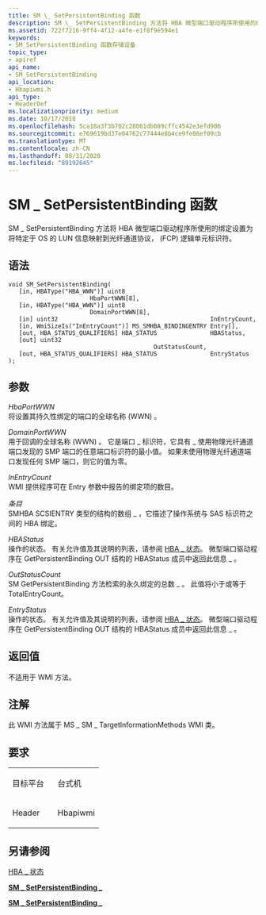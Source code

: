 ```yaml
---
title: SM \_ SetPersistentBinding 函数
description: SM \_ SetPersistentBinding 方法将 HBA 微型端口驱动程序所使用的绑定设置为将特定于 OS 的 LUN 信息映射到光纤通道协议， (FCP) 逻辑单元标识符。
ms.assetid: 722f7216-9ff4-4f12-a4fe-e1f8f9e594e1
keywords:
- SM_SetPersistentBinding 函数存储设备
topic_type:
- apiref
api_name:
- SM_SetPersistentBinding
api_location:
- Hbapiwmi.h
api_type:
- HeaderDef
ms.localizationpriority: medium
ms.date: 10/17/2018
ms.openlocfilehash: 5ca18a3f3b702c28061db089cffc4542e3efd906
ms.sourcegitcommit: e769619bd37e04762c77444e8b4ce9fe86ef09cb
ms.translationtype: MT
ms.contentlocale: zh-CN
ms.lasthandoff: 08/31/2020
ms.locfileid: "89192645"
---
```

# <a name="sm_setpersistentbinding-function"></a>SM \_ SetPersistentBinding 函数


SM \_ SetPersistentBinding 方法将 HBA 微型端口驱动程序所使用的绑定设置为将特定于 OS 的 LUN 信息映射到光纤通道协议， (FCP) 逻辑单元标识符。

<a name="syntax"></a>语法
------

```ManagedCPlusPlus
void SM_SetPersistentBinding(
   [in, HBAType("HBA_WWN")] uint8                        HbaPortWWN[8],
   [in, HBAType("HBA_WWN")] uint8                        DomainPortWWN[8],
   [in] uint32                                           InEntryCount,
   [in, WmiSizeIs("InEntryCount")] MS_SMHBA_BINDINGENTRY Entry[],
   [out, HBA_STATUS_QUALIFIERS] HBA_STATUS               HBAStatus,
   [out] uint32                                          OutStatusCount,
   [out, HBA_STATUS_QUALIFIERS] HBA_STATUS               EntryStatus
);
```

<a name="parameters"></a>参数
----------

*HbaPortWWN*   
将设置其持久性绑定的端口的全球名称 (WWN) 。

*DomainPortWWN*   
用于回调的全球名称 (WWN) 。 它是端口 \_ 标识符，它具有 \_ 使用物理光纤通道端口发现的 SMP 端口的任意端口标识符的最小值。 如果未使用物理光纤通道端口发现任何 SMP 端口，则它的值为零。

*InEntryCount*   
WMI 提供程序可在 Entry 参数中报告的绑定项的数目。

*条目*   
SMHBA SCSIENTRY 类型的结构的数组 \_ ，它描述了操作系统与 SAS 标识符之间的 HBA 绑定。

*HBAStatus*   
操作的状态。 有关允许值及其说明的列表，请参阅 [HBA \_ 状态](hba-status.md)。 微型端口驱动程序在 GetPersistentBinding OUT 结构的 HBAStatus 成员中返回此信息 \_ 。

*OutStatusCount*   
SM GetPersistentBinding 方法检索的永久绑定的总数 \_ 。 此值将小于或等于 TotalEntryCount。

*EntryStatus*   
操作的状态。 有关允许值及其说明的列表，请参阅 [HBA \_ 状态](hba-status.md)。 微型端口驱动程序在 GetPersistentBinding OUT 结构的 HBAStatus 成员中返回此信息 \_ 。

<a name="return-value"></a>返回值
------------

不适用于 WMI 方法。

<a name="remarks"></a>注解
-------

此 WMI 方法属于 MS \_ SM \_ TargetInformationMethods WMI 类。

<a name="requirements"></a>要求
------------

<table>
<colgroup>
<col width="50%" />
<col width="50%" />
</colgroup>
<tbody>
<tr class="odd">
<td align="left"><p>目标平台</p></td>
<td align="left">台式机</td>
</tr>
<tr class="even">
<td align="left"><p>Header</p></td>
<td align="left">Hbapiwmi</td>
</tr>
</tbody>
</table>

## <a name="span-idsee_alsospansee-also"></a><span id="see_also"></span>另请参阅


[HBA \_ 状态](hba-status.md)

[**SM \_ SetPersistentBinding \_**](/windows-hardware/drivers/ddi/hbapiwmi/ns-hbapiwmi-_sm_setpersistentbinding_in)

[**SM \_ SetPersistentBinding \_**](/windows-hardware/drivers/ddi/hbapiwmi/ns-hbapiwmi-_sm_setpersistentbinding_out)

 

